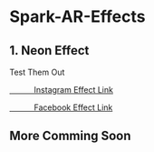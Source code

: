 # Spark-AR-Effects
## 1. Neon Effect
Test Them Out
<p>
 <a href="https://www.instagram.com/ar/4652415128179316/">&nbsp;&nbsp;&nbsp;&nbsp;&nbsp;&nbsp;&nbsp;&nbsp;&nbsp;&nbsp;&nbsp;Instagram Effect Link</a>
</p>
<p>
  <a href="https://www.facebook.com/fbcameraeffects/tryit/4652415128179316/">&nbsp;&nbsp;&nbsp;&nbsp;&nbsp;&nbsp;&nbsp;&nbsp;&nbsp;&nbsp;&nbsp;Facebook Effect Link</a>
</p>




## More Comming Soon

